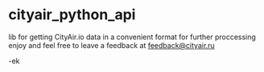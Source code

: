 # cityair_python_api

lib for getting CityAir.io data in a convenient format for further proccessing
enjoy and feel free to leave a feedback at feedback@cityair.ru

-ek   